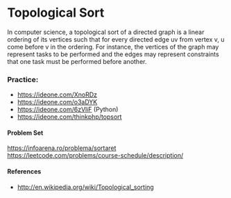 # Topological Sort
 
  In computer science, a topological sort of a directed graph is a linear ordering of its vertices such that for every directed edge
  uv from vertex v, u come before v in the ordering. For instance, the vertices of the graph may represent tasks to be performed
  and the edges may represent constraints that one task must be performed before another.

### Practice:

*  https://ideone.com/XnoRDz
*  https://ideone.com/o3aDYK
*  https://ideone.com/6zVliF (Python)
* https://ideone.com/thinkphp/topsort

#### Problem Set

https://infoarena.ro/problema/sortaret
https://leetcode.com/problems/course-schedule/description/

####  References

  * http://en.wikipedia.org/wiki/Topological_sorting
 
